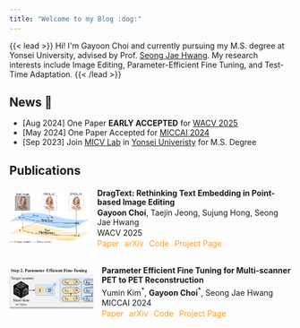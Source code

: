 ```yaml
---
title: "Welcome to my Blog :dog:"
---
```


{{< lead >}}
Hi! I'm Gayoon Choi and currently pursuing my M.S. degree at Yonsei University, advised by Prof. [Seong Jae Hwang](https://micv.yonsei.ac.kr/seongjae). My research interests include Image Editing, Parameter-Efficient Fine Tuning, and Test-Time Adaptation.
{{< /lead >}}

## News :tada:
<ul style="line-height: 1.2;" align="left">
    <li>[Aug 2024] One Paper <strong>EARLY ACCEPTED</strong> for <a href="https://wacv2025.thecvf.com/" target="_blank">WACV 2025</a></li>
    <li>[May 2024] One Paper Accepted for <a href="https://conferences.miccai.org/2024/en/" target="_blank">MICCAI 2024</a></li>
    <li>[Sep 2023] Join <a href="https://micv.yonsei.ac.kr/" target="_blank">MICV Lab</a> in <a href="https://www.yonsei.ac.kr"  target="_blank">Yonsei Univeristy</a> for M.S. Degree</li>
</ul>

## Publications
<div style="display: flex; flex-direction: column; align-items: flex-start; gap: 30px;">
    <div style="display: flex; align-items: center; gap: 15px; width: 100%;">
        <img src="./papers/dragtext2025/thumb.png" alt="Thumbnail" style="width: 150px; height: 90px; object-fit: cover;"/>
        <div style="line-height: 1.2; width: calc(100% - 95px);" align="left">
            <p style="margin: 2px 0; font-weight: bold;">
                DragText: Rethinking Text Embedding in Point-based Image Editing
            </p>
            <p style="margin: 2px 0;">
                <strong>Gayoon Choi</strong>, Taejin Jeong, Sujung Hong, Seong Jae Hwang
            </p>
            <p style="margin: 2px 0;">
                WACV 2025
            </p>
            <div style="display: flex; gap: 10px;">
                <a href="" style="text-decoration: none;">
                    <span style="color: #FE9A2E;">Paper</span>
                </a>
                <a href="https://arxiv.org/abs/2407.17843" style="text-decoration: none;">
                    <span style="color: #FE9A2E;">arXiv</span>
                </a>
                <a href="https://github.com/MICV-yonsei/DragText" style="text-decoration: none;">
                    <span style="color: #FE9A2E;">Code</span>
                </a>
                <a href="https://micv-yonsei.github.io/dragtext2025/" style="text-decoration: none;">
                    <span style="color: #FE9A2E;">Project Page</span>
                </a>
            </div>
        </div>
    </div>
    <div style="display: flex; align-items: center; gap: 15px; width: 100%;">
        <img src="./papers/petite2024/thumb.png" alt="Thumbnail" style="width: 150px; height: 90px; object-fit: cover;"/>
        <div style="line-height: 1.2; width: calc(100% - 95px);" align="left">
            <p style="margin: 2px 0; font-weight: bold;">
                Parameter Efficient Fine Tuning for Multi-scanner PET to PET Reconstruction
            </p>
            <p style="margin: 2px 0;">
                Yumin Kim<sup>*</sup>, <strong>Gayoon Choi</strong><sup>*</sup>, Seong Jae Hwang
            </p>
            <p style="margin: 2px 0;">
                MICCAI 2024
            </p>
            <div style="display: flex; gap: 10px;">
                <a href="" style="text-decoration: none;">
                    <span style="color: #FE9A2E;">Paper</span>
                </a>
                <a href="https://arxiv.org/abs/2407.07517" style="text-decoration: none;">
                    <span style="color: #FE9A2E;">arXiv</span>
                </a>
                <a href="https://github.com/MICV-yonsei/PETITE" style="text-decoration: none;">
                    <span style="color: #FE9A2E;">Code</span>
                </a>
                <a href="https://micv-yonsei.github.io/petite2024/" style="text-decoration: none;">
                    <span style="color: #FE9A2E;">Project Page</span>
                </a>
            </div>
        </div>
    </div>

</div>
